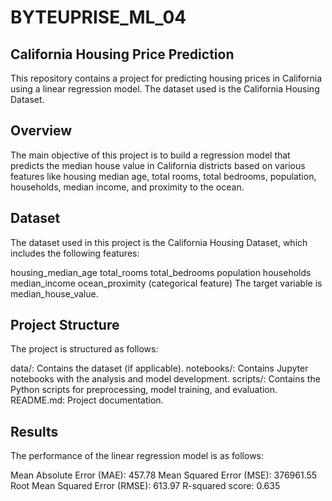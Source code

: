 # BYTEUPRISE_ML_04

## California Housing Price Prediction
This repository contains a project for predicting housing prices in California using a linear regression model. The dataset used is the California Housing Dataset.

## Overview
The main objective of this project is to build a regression model that predicts the median house value in California districts based on various features like housing median age, total rooms, total bedrooms, population, households, median income, and proximity to the ocean.

## Dataset
The dataset used in this project is the California Housing Dataset, which includes the following features:

housing_median_age
total_rooms
total_bedrooms
population
households
median_income
ocean_proximity (categorical feature)
The target variable is median_house_value.

## Project Structure
The project is structured as follows:

data/: Contains the dataset (if applicable).
notebooks/: Contains Jupyter notebooks with the analysis and model development.
scripts/: Contains the Python scripts for preprocessing, model training, and evaluation.
README.md: Project documentation.

## Results
The performance of the linear regression model is as follows:

Mean Absolute Error (MAE): 457.78
Mean Squared Error (MSE): 376961.55
Root Mean Squared Error (RMSE): 613.97
R-squared score: 0.635
